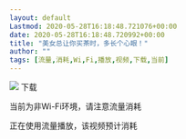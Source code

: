 ```yaml
---
layout: default
Lastmod: 2020-05-28T16:18:48.721076+00:00
date: 2020-05-28T16:18:48.720992+00:00
title: "美女总让你买茶时，多长个心眼！"
author: ""
tags: [流量,消耗,Wi,Fi,播放,视频,下载,当前]
---
```


![](https://images.weserv.nl/?url=//res.wx.qq.com/mmbizwap/zh_CN/htmledition/images/pic/pages/video/pic_v.2x42f400.png)  下载   

当前为非Wi-Fi环境，请注意流量消耗

正在使用流量播放，该视频预计消耗

